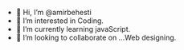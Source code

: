 - 👋 Hi, I’m @amirbehesti
- 👀 I’m interested in Coding.
- 🌱 I’m currently learning javaScript.
- 💞️ I’m looking to collaborate on ...Web designing.


<!---
amirbehesti/amirbehesti is a ✨ special ✨ repository because its `README.md` (this file) appears on your GitHub profile.
You can click the Preview link to take a look at your changes.
--->
